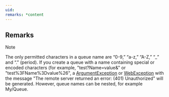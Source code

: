 ```yaml
---
uid: 
remarks: *content
---
```

## Remarks  
  
> [!NOTE]
>  The only permitted characters in a queue name are “0-9,” “a-z,” “A-Z,” “_” and “.” (period). If you create a queue with a name containing special or encoded characters (for example, "test?Name=value&" or "test%3FName%3Dvalue%26", a [ArgumentException](assetId:///T:System.ArgumentException?qualifyHint=False&autoUpgrade=True) or [WebException](assetId:///T:System.Net.WebException?qualifyHint=False&autoUpgrade=True) with the message "The remote server returned an error: (401) Unauthorized" will be generated. However, queue names can be nested, for example My/Queue.